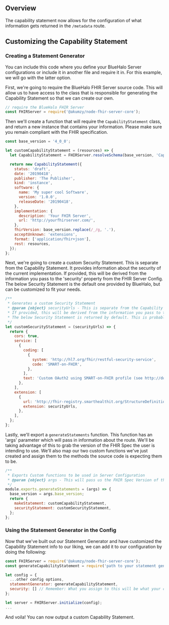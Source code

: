 ## Overview

The capability statement now allows for the configuration of what information gets returned in the `/metadata` route.

## Customizing the Capability Statement

### Creating a Statement Generator

You can include this code where you define your BlueHalo Server configurations or include it in another file and require it in. For this example, we will go with the latter option.

First, we're going to require the BlueHalo FHIR Server source code. This will allow us to have access to the class that is responsible for generating the Capability Statement so that we can create our own.

```javascript
// require the BlueHalo FHIR Server
const FHIRServer = require('@akumzy/node-fhir-server-core');
```

Then we'll create a function that will require the `CapabilityStatement` class, and return a new instance that contains your information. Please make sure you remain compliant with the FHIR specification.

```javascript
const base_version = '4_0_0';

let customCapabilityStatement = (resources) => {
  let CapabilityStatement = FHIRServer.resolveSchema(base_version, 'CapabilityStatement');

  return new CapabilityStatement({
    status: 'draft',
    date: '20190418',
    publisher: 'The Publisher',
    kind: 'instance',
    software: {
      name: 'My super cool Software',
      version: '1.0.0',
      releaseDate: '20190418',
    },
    implementation: {
      description: 'Your FHIR Server',
      url: 'http://yourfhirserver.com/',
    },
    fhirVersion: base_version.replace(/_/g, '.'),
    acceptUnknown: 'extensions',
    format: ['application/fhir+json'],
    rest: resources,
  });
};
```

Next, we're going to create a custom Security Statement. This is separate from the Capability Statement. It provides information about the security of the current implementation.
If provided, this will be derived from the information you pass to the 'security' property from the FHIR Server Config.
The below Security Statement is the default one provided by BlueHalo, but can be customized to fit your needs.

```javascript
/**
 * Generates a custom Security Statement
 * @param {object} securityUrls - This is separate from the Capability Statement. It provides information about the Security of the current implementation.
 * If provided, this will be derived from the information you pass to the 'Security' property from the FHIR Server Config.
 * The below Security Statement is returned by default. This is probably only a place holder for now.
 */
let customSecurityStatement = (securityUrls) => {
  return {
    cors: true,
    service: [
      {
        coding: [
          {
            system: 'http://hl7.org/fhir/restful-security-service',
            code: 'SMART-on-FHIR',
          },
        ],
        text: 'Custom OAuth2 using SMART-on-FHIR profile (see http://docs.smarthealthit.org)',
      },
    ],
    extension: [
      {
        url: 'http://fhir-registry.smarthealthit.org/StructureDefinition/oauth-uris',
        extension: securityUrls,
      },
    ],
  };
};
```

Lastly, we'll export a `generateStatements` function. This function has an 'args' parameter which will pass in information about the route. We'll be taking advantage of this to grab the version of the FHIR Spec the user is intending to use.
We'll also map our two custom functions we've just created and assign them to the methods the source code is expecting them to be.

```javascript
/**
 * Exports Custom functions to be used in Server Configuration
 * @param {object} args - This will pass us the FHIR Spec Version of the Capability Statement. This comes from the route you're hitting.
 */
module.exports.generateStatements = (args) => {
  base_version = args.base_version;
  return {
    makeStatement: customCapabilityStatement,
    securityStatement: customSecurityStatement,
  };
};
```

### Using the Statement Generator in the Config

Now that we've built out our Statement Generator and have customized the Capability Statement info to our liking, we can add it to our configuration by doing the following:

```javascript
const FHIRServer = require('@akumzy/node-fhir-server-core');
const generateCapabilityStatement = require('path to your statement generator file').generateStatements; // require the statement generator file

let config = {
  ...other config options,
  statementGenerator: generateCapabilityStatement,
  security: [] // Remember: What you assign to this will be what your custom security statement will use. Omitting this entirely will not output any security information. Leaving it blank, like it is here, will output the default info we have in the above 'customSecurityStatement' function.
};

let server = FHIRServer.initialize(config);
...
```

And voila! You can now output a custom Capability Statement.
